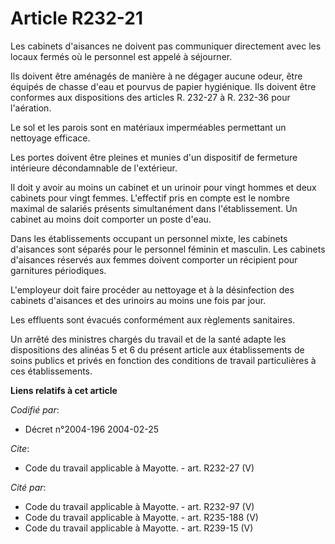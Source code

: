 # Article R232-21

Les cabinets d'aisances ne doivent pas communiquer directement avec les locaux fermés où le personnel est appelé à
séjourner. 

Ils doivent être aménagés de manière à ne dégager aucune odeur, être équipés de chasse d'eau et pourvus de papier hygiénique.
Ils doivent être conformes aux dispositions des articles R. 232-27 à R. 232-36 pour l'aération. 

Le sol et les parois sont en matériaux imperméables permettant un nettoyage efficace. 

Les portes doivent être pleines et munies d'un dispositif de fermeture intérieure décondamnable de l'extérieur. 

Il doit y avoir au moins un cabinet et un urinoir pour vingt hommes et deux cabinets pour vingt femmes. L'effectif pris en
compte est le nombre maximal de salariés présents simultanément dans l'établissement. Un cabinet au moins doit comporter un
poste d'eau. 

Dans les établissements occupant un personnel mixte, les cabinets d'aisances sont séparés pour le personnel féminin et
masculin. Les cabinets d'aisances réservés aux femmes doivent comporter un récipient pour garnitures périodiques. 

L'employeur doit faire procéder au nettoyage et à la désinfection des cabinets d'aisances et des urinoirs au moins une fois
par jour. 

Les effluents sont évacués conformément aux règlements sanitaires. 

Un arrêté des ministres chargés du travail et de la santé adapte les dispositions des alinéas 5 et 6 du présent article aux
établissements de soins publics et privés en fonction des conditions de travail particulières à ces établissements.

**Liens relatifs à cet article**

_Codifié par_:

  - Décret n°2004-196 2004-02-25

_Cite_:

  - Code du travail applicable à Mayotte. - art. R232-27 (V)

_Cité par_:

  - Code du travail applicable à Mayotte. - art. R232-97 (V)
  - Code du travail applicable à Mayotte. - art. R235-188 (V)
  - Code du travail applicable à Mayotte. - art. R239-15 (V)
